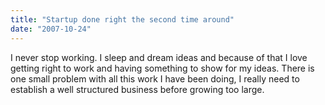 ```yaml
---
title: "Startup done right the second time around"
date: "2007-10-24"
---
```


I never stop working. I sleep and dream ideas and because of that I love getting right to work and having something to show for my ideas. There is one small problem with all this work I have been doing, I really need to establish a well structured business before growing too large.
